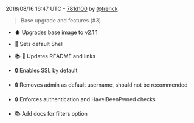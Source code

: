 2018/08/16 16:47 UTC - [781d100](https://github.com/hassio-addons/addon-log-viewer/commit/781d1008404bc15e2e215a5a4a6bcd559ea47fcf) by [@frenck](https://github.com/frenck)
> Base upgrade and features (#3)

* :arrow_up: Upgrades base image to v2.1.1

* :whale: Sets default Shell

* :books: :shirt: Updates README and links

* :lock: Enables SSL by default

* :lock: Removes admin as default username, should not be recommended

* :lock: Enforces authentication and HaveIBeenPwned checks

* 📚 Add docs for filters option 

